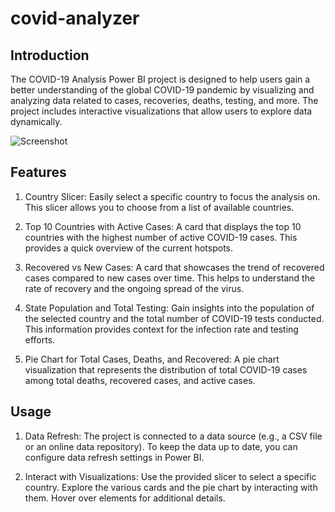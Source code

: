 # covid-analyzer

## Introduction
The COVID-19 Analysis Power BI project is designed to help users gain a better understanding of the global COVID-19 pandemic by visualizing and analyzing data related to cases, recoveries, deaths, testing, and more. The project includes interactive visualizations that allow users to explore data dynamically.  

![Screenshot](https://i.postimg.cc/654D6G7C/Screenshot.png)  

## Features  

1. Country Slicer: Easily select a specific country to focus the analysis on. This slicer allows you to choose from a list of available countries.  

2. Top 10 Countries with Active Cases: A card that displays the top 10 countries with the highest number of active COVID-19 cases. This provides a quick overview of the current hotspots.  

3. Recovered vs New Cases: A card that showcases the trend of recovered cases compared to new cases over time. This helps to understand the rate of recovery and the ongoing spread of the virus.  

4. State Population and Total Testing: Gain insights into the population of the selected country and the total number of COVID-19 tests conducted. This information provides context for the infection rate and testing efforts.  

5. Pie Chart for Total Cases, Deaths, and Recovered: A pie chart visualization that represents the distribution of total COVID-19 cases among total deaths, recovered cases, and active cases.  

## Usage  
1. Data Refresh: The project is connected to a data source (e.g., a CSV file or an online data repository). To keep the data up to date, you can configure data refresh settings in Power BI.  

2. Interact with Visualizations: Use the provided slicer to select a specific country. Explore the various cards and the pie chart by interacting with them. Hover over elements for additional details.  
